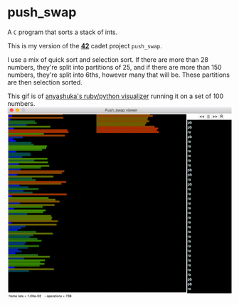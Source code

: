 # push_swap
A `C` program that sorts a stack of ints.

This is my version of the **[42](https://www.42.us.org/)** cadet project `push_swap`.

I use a mix of quick sort and selection sort. If there are more than 28 numbers, they're split into partitions of 25, and if there are more than 150 numbers, they're split into 6ths, however many that will be. These partitions are then selection sorted.

This gif is of [anyashuka's ruby/python visualizer](https://github.com/anyashuka/Push_Swap) running it on a set of 100 numbers.
![screen capture of checker and push_swap](./testing/SortingGif.gif)
<br />
